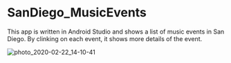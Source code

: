 # SanDiego_MusicEvents
This app is written in Android Studio and shows a list of music events in San Diego. By clinking on each event, it shows more 
details of the event. 

![photo_2020-02-22_14-10-41](https://user-images.githubusercontent.com/59351131/75100011-28ae3580-557d-11ea-8fd7-1f8b46f89117.jpg)
